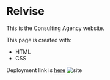 # Relvise
This is the Consulting Agency website.

This page is created with:
- HTML
- CSS

Deployment link is [here](https://golosova76.github.io/Relvise/)
![site](https://golosova76.github.io/Relvise/)
